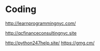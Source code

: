# Coding
http://learnprogrammingnyc.com/

http://qcfinanceconsultingnyc.site

http://python247help.site/
https://gmg.cm/ 
